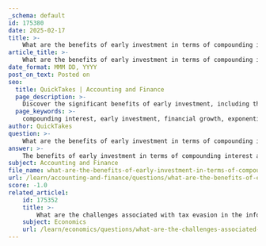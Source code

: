 ```yaml
---
_schema: default
id: 175380
date: 2025-02-17
title: >-
    What are the benefits of early investment in terms of compounding interest?
article_title: >-
    What are the benefits of early investment in terms of compounding interest?
date_format: MMM DD, YYYY
post_on_text: Posted on
seo:
  title: QuickTakes | Accounting and Finance
  page_description: >-
    Discover the significant benefits of early investment, including the power of compounding interest, the advantages of time, reduced financial pressure, and opportunities for higher returns leading to substantial financial growth.
  page_keywords: >-
    compounding interest, early investment, financial growth, exponential growth, time advantage, financial literacy, reduced financial pressure, higher returns, discipline, financial responsibility
author: QuickTakes
question: >-
    What are the benefits of early investment in terms of compounding interest?
answer: >-
    The benefits of early investment in terms of compounding interest are significant and can lead to substantial financial growth over time. Here are some key advantages:\n\n1. **Exponential Growth**: Compounding interest allows your investment to grow exponentially rather than linearly. When you invest early, the interest earned on your initial investment is reinvested, which means you earn interest on both your principal and the accumulated interest. For example, if you invest $1,000 at an annual interest rate of 5%, after one year, you will have $1,050. In the second year, you earn interest on $1,050, leading to $1,102.50, and this process continues, resulting in significant growth over time.\n\n2. **Time Advantage**: The earlier you start investing, the more time your money has to grow. Even small amounts can accumulate to large sums due to the power of compounding. For instance, investing $100 a month starting at age 20 can yield a much larger sum by retirement compared to starting at age 30, even if the total amount invested is the same.\n\n3. **Reduced Financial Pressure**: By starting to invest early, you can take advantage of lower monthly contributions to reach your financial goals. This can reduce the financial pressure later in life, as you won't need to save as aggressively to achieve the same results.\n\n4. **Increased Financial Literacy**: Engaging with investments early on can enhance your understanding of financial markets and investment strategies. This knowledge can lead to better decision-making and more effective management of your finances over time.\n\n5. **Psychological Benefits**: Early investing can instill a sense of discipline and financial responsibility. It encourages a habit of saving and investing, which can lead to better financial health in the long run.\n\n6. **Potential for Higher Returns**: The longer your money is invested, the more opportunity it has to benefit from market growth. Historically, markets tend to rise over time, and early investors can capitalize on this trend.\n\nIn summary, the benefits of early investment through compounding interest include exponential growth, time advantage, reduced financial pressure, increased financial literacy, psychological benefits, and the potential for higher returns. Starting to invest early can significantly impact your financial future, making it a crucial strategy for wealth accumulation.
subject: Accounting and Finance
file_name: what-are-the-benefits-of-early-investment-in-terms-of-compounding-interest.md
url: /learn/accounting-and-finance/questions/what-are-the-benefits-of-early-investment-in-terms-of-compounding-interest
score: -1.0
related_article1:
    id: 175352
    title: >-
        What are the challenges associated with tax evasion in the informal employment sector?
    subject: Economics
    url: /learn/economics/questions/what-are-the-challenges-associated-with-tax-evasion-in-the-informal-employment-sector
---
```


&nbsp;